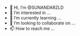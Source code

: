 - 👋 Hi, I’m @SUNANDARZLD
- 👀 I’m interested in ...
- 🌱 I’m currently learning ...
- 💞️ I’m looking to collaborate on ...
- 📫 How to reach me ...

<!---
SUNANDARZLD/SUNANDARZLD is a ✨ special ✨ repository because its `README.md` (this file) appears on your GitHub profile.
You can click the Preview link to take a look at your changes.
--->
